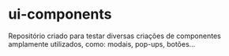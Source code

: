 # ui-components
Repositório criado para testar diversas criações de componentes amplamente utilizados, como: modais, pop-ups, botões...
